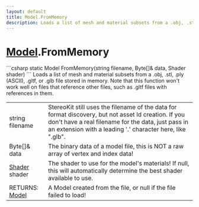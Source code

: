 ```yaml
---
layout: default
title: Model.FromMemory
description: Loads a list of mesh and material subsets from a .obj, .stl, .ply (ASCII), .gltf, or .glb file stored in memory. Note that this function won't work well on files that reference other files, such as .gltf files with references in them.
---
```

# [Model]({{site.url}}/Pages/Reference/Model.html).FromMemory

<div class='signature' markdown='1'>
```csharp
static Model FromMemory(string filename, Byte[]& data, Shader shader)
```
Loads a list of mesh and material subsets from a .obj,
.stl, .ply (ASCII), .gltf, or .glb file stored in memory. Note
that this function won't work well on files that reference other
files, such as .gltf files with references in them.
</div>

|  |  |
|--|--|
|string filename|StereoKit still uses the filename of the             data for format discovery, but not asset Id creation. If you              don't have a real filename for the data, just pass in an             extension with a leading '.' character here, like ".glb".|
|Byte[]& data|The binary data of a model file, this is NOT              a raw array of vertex and index data!|
|[Shader]({{site.url}}/Pages/Reference/Shader.html) shader|The shader to use for the model's materials!             If null, this will automatically determine the best shader              available to use.|
|RETURNS: [Model]({{site.url}}/Pages/Reference/Model.html)|A Model created from the file, or null if the file failed to load!|




